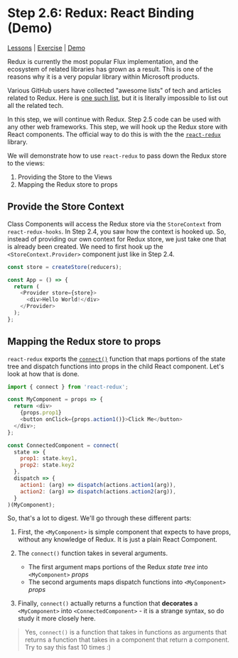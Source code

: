 # Step 2.6: Redux: React Binding (Demo)

[Lessons](../) | [Exercise](./exercise/) | [Demo](./demo/)

Redux is currently the most popular Flux implementation, and the ecosystem of related libraries has grown as a result. This is one of the reasons why it is a very popular library within Microsoft products.

Various GitHub users have collected "awesome lists" of tech and articles related to Redux. Here is [one such list](https://github.com/xgrommx/awesome-redux#react---a-javascript-library-for-building-user-interfaces), but it is literally impossible to list out all the related tech.

In this step, we will continue with Redux. Step 2.5 code can be used with any other web frameworks. This step, we will hook up the Redux store with React components. The official way to do this is with the the [`react-redux`](https://react-redux.js.org/) library.

We will demonstrate how to use `react-redux` to pass down the Redux store to the views:

1. Providing the Store to the Views
2. Mapping the Redux store to props

## Provide the Store Context

Class Components will access the Redux store via the `StoreContext` from `react-redux-hooks`. In Step 2.4, you saw how the context is hooked up. So, instead of providing our own context for Redux store, we just take one that is already been created. We need to first hook up the `<StoreContext.Provider>` component just like in Step 2.4.

```js
const store = createStore(reducers);

const App = () => {
  return (
    <Provider store={store}>
      <div>Hello World!</div>
    </Provider>
  );
};
```

## Mapping the Redux store to props

`react-redux` exports the [`connect()`](https://react-redux.js.org/api/connect) function that maps portions of the state tree and dispatch functions into props in the child React component. Let's look at how that is done.

```js
import { connect } from 'react-redux';

const MyComponent = props => {
  return <div>
    {props.prop1}
    <button onClick={props.action1()}>Click Me</button>
  </div>;
};

const ConnectedComponent = connect(
  state => {
    prop1: state.key1,
    prop2: state.key2
  },
  dispatch => {
    action1: (arg) => dispatch(actions.action1(arg)),
    action2: (arg) => dispatch(actions.action2(arg)),
  }
)(MyComponent);
```

So, that's a lot to digest. We'll go through these different parts:

1. First, the `<MyComponent>` is simple component that expects to have props, without any knowledge of Redux. It is just a plain React Component.

2. The `connect()` function takes in several arguments.

   - The first argument maps portions of the Redux _state tree_ into `<MyComponent>` _props_
   - The second arguments maps dispatch functions into `<MyComponent>` _props_

3. Finally, `connect()` actually returns a function that **decorates** a `<MyComponent>` into `<ConnectedComponent>` - it is a strange syntax, so do study it more closely here.

> Yes, `connect()` is a function that takes in functions as arguments that returns a function that takes in a component that return a component. Try to say this fast 10 times :)
